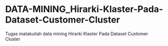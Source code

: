 # DATA-MINING_Hirarki-Klaster-Pada-Dataset-Customer-Cluster
Tugas matakuliah data mining Hirarki Klaster Pada Dataset Customer Cluster
